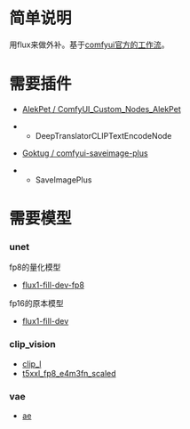 # 简单说明

用flux来做外补。基于[comfyui官方的工作流](https://comfyanonymous.github.io/ComfyUI_examples/flux/#fill-inpainting-model)。

# 需要插件

- [AlekPet / ComfyUI_Custom_Nodes_AlekPet](https://github.com/AlekPet/ComfyUI_Custom_Nodes_AlekPet)
- - DeepTranslatorCLIPTextEncodeNode

- [Goktug / comfyui-saveimage-plus](https://github.com/Goktug/comfyui-saveimage-plus)
- - SaveImagePlus

# 需要模型

### unet
fp8的量化模型
- [flux1-fill-dev-fp8](https://huggingface.co/boricuapab/flux1-fill-dev-fp8)

fp16的原本模型
- [flux1-fill-dev](https://huggingface.co/black-forest-labs/FLUX.1-Fill-dev/tree/main)

### clip_vision
- [clip_l](https://huggingface.co/comfyanonymous/flux_text_encoders/blob/main/clip_l.safetensors)
- [t5xxl_fp8_e4m3fn_scaled](https://huggingface.co/comfyanonymous/flux_text_encoders/blob/main/t5xxl_fp8_e4m3fn_scaled.safetensors)

### vae
- [ae](https://huggingface.co/Comfy-Org/Lumina_Image_2.0_Repackaged/blob/main/split_files/vae/ae.safetensors)